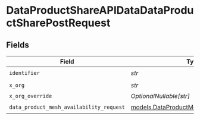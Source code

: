 # DataProductShareAPIDataDataProductSharePostRequest


## Fields

| Field                                                                                        | Type                                                                                         | Required                                                                                     | Description                                                                                  |
| -------------------------------------------------------------------------------------------- | -------------------------------------------------------------------------------------------- | -------------------------------------------------------------------------------------------- | -------------------------------------------------------------------------------------------- |
| `identifier`                                                                                 | *str*                                                                                        | :heavy_check_mark:                                                                           | N/A                                                                                          |
| `x_org`                                                                                      | *str*                                                                                        | :heavy_check_mark:                                                                           | N/A                                                                                          |
| `x_org_override`                                                                             | *OptionalNullable[str]*                                                                      | :heavy_minus_sign:                                                                           | N/A                                                                                          |
| `data_product_mesh_availability_request`                                                     | [models.DataProductMeshAvailabilityRequest](../models/dataproductmeshavailabilityrequest.md) | :heavy_check_mark:                                                                           | N/A                                                                                          |